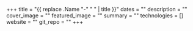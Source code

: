 +++
title = "{{ replace .Name "-" " " | title }}"
dates = ""
description = ""
cover_image = ""
featured_image = ""
summary = ""
technologies = []
website = ""
git_repo = ""
+++